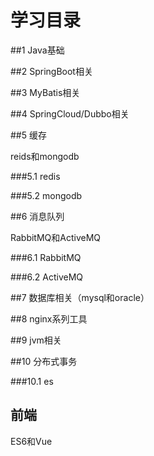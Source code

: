 学习目录
=========

##1 Java基础


##2 SpringBoot相关

##3 MyBatis相关

##4 SpringCloud/Dubbo相关

##5 缓存

reids和mongodb  

###5.1 redis

###5.2 mongodb

##6 消息队列

RabbitMQ和ActiveMQ  

###6.1 RabbitMQ

###6.2 ActiveMQ

##7 数据库相关（mysql和oracle）


##8 nginx系列工具

##9 jvm相关

##10 分布式事务

###10.1 es

## 前端

ES6和Vue  



